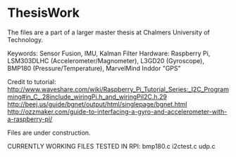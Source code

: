 # ThesisWork
The files are a part of a larger master thesis at Chalmers University of Technology.

Keywords: Sensor Fusion, IMU, Kalman Filter
Hardware: Raspberry Pi, LSM303DLHC (Accelerometer/Magnometer), L3GD20 (Gyroscope), BMP180 (Pressure/Temperature), MarvelMind Inddor "GPS"

Credit to tutorial: http://www.waveshare.com/wiki/Raspberry_Pi_Tutorial_Series:_I2C_Programming#in_C_.28include_wiringPi.h_and_wiringPiI2C.h.29
http://beej.us/guide/bgnet/output/html/singlepage/bgnet.html
http://ozzmaker.com/guide-to-interfacing-a-gyro-and-accelerometer-with-a-raspberry-pi/


Files are under construction.

CURRENTLY WORKING FILES TESTED IN RPI:
bmp180.c
i2ctest.c
udp.c



